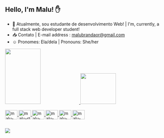 ## Hello, I'm Malu! ✋

- 📖 Atualmente, sou estudante de desenvolvimento Web! | I'm, currently, a full stack web developer student!
- 📥 Contato | E-mail address : malubrandaor@gmail.com 
- ☺️ Pronomes: Ela/dela | Pronouns: She/her

<div> 
  <a href="https://github.com/malubrandaor">
  <img height="180em" width="48%" src="https://github-readme-stats.vercel.app/api?username=malubrandaor&count_private=true&show_icons=true&theme=tokyonight&bg_color=00000000" >
  <img height="100em" width="48%" src="https://github-readme-stats.vercel.app/api/top-langs/?username=malubrandaor&layout=compact&theme=dark"
</div>

<div style="display: inline_block"><br>
  <img align="center" alt="malu-Js" height="30" width="40" src="https://cdn.jsdelivr.net/gh/devicons/devicon/icons/javascript/javascript-plain.svg">
  <img align="center" alt="malu-rt" height="30" width="40" src="https://cdn.jsdelivr.net/gh/devicons/devicon/icons/react/react-original.svg">
  <img align="center" alt="malu-my" height="30" width="40" src="https://cdn.jsdelivr.net/gh/devicons/devicon/icons/mysql/mysql-original.svg">
  <img align="center" alt="malu-rd" height="30" width="40" src="https://cdn.jsdelivr.net/gh/devicons/devicon/icons/redux/redux-original.svg">
  <img align="center" alt="malu-ht" height="30" width="40" src="https://cdn.jsdelivr.net/gh/devicons/devicon/icons/html5/html5-original.svg">
  <img align="center" alt="malu-cs" height="30" width="40" src="https://cdn.jsdelivr.net/gh/devicons/devicon/icons/css3/css3-plain.svg">
</div> 

## 
<div>
 <a href="https://www.linkedin.com/in/maria-lu%C3%ADsa-brand%C3%A3o/" target="_blank"><img src="https://img.shields.io/badge/-LinkedIn-%230077B5?style=for-the-badge&logo=linkedin&logoColor=white" target="_blank"></a> 
</div>
